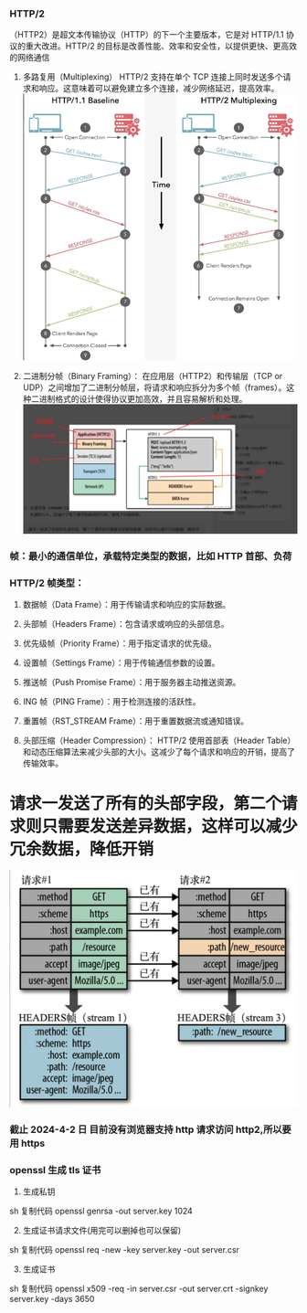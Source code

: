 ### HTTP/2

（HTTP2）是超文本传输协议（HTTP）的下一个主要版本，它是对 HTTP/1.1 协议的重大改进。HTTP/2 的目标是改善性能、效率和安全性，以提供更快、更高效的网络通信

1. 多路复用（Multiplexing）
   HTTP/2 支持在单个 TCP 连接上同时发送多个请求和响应。这意味着可以避免建立多个连接，减少网络延迟，提高效率。
   ![alt text](images/多路复用.png)

2. 二进制分帧（Binary Framing）：
   在应用层（HTTP2）和传输层（TCP or UDP）之间增加了二进制分帧层，将请求和响应拆分为多个帧（frames）。这种二进制格式的设计使得协议更加高效，并且容易解析和处理。
   ![alt text](images/二进制分帧.png)

### 帧：最小的通信单位，承载特定类型的数据，比如 HTTP 首部、负荷

### HTTP/2 帧类型：

1. 数据帧（Data Frame）：用于传输请求和响应的实际数据。
2. 头部帧（Headers Frame）：包含请求或响应的头部信息。
3. 优先级帧（Priority Frame）：用于指定请求的优先级。
4. 设置帧（Settings Frame）：用于传输通信参数的设置。
5. 推送帧（Push Promise Frame）：用于服务器主动推送资源。
6. ING 帧（PING Frame）：用于检测连接的活跃性。
7. 重置帧（RST_STREAM Frame）：用于重置数据流或通知错误。

8. 头部压缩（Header Compression）：
   HTTP/2 使用首部表（Header Table）和动态压缩算法来减少头部的大小。这减少了每个请求和响应的开销，提高了传输效率。

# 请求一发送了所有的头部字段，第二个请求则只需要发送差异数据，这样可以减少冗余数据，降低开销

![alt text](images/头部压缩.png)

### 截止 2024-4-2 日 目前没有浏览器支持 http 请求访问 http2,所以要用 https

### openssl 生成 tls 证书

1. 生成私钥

sh 复制代码 openssl genrsa -out server.key 1024

2. 生成证书请求文件(用完可以删掉也可以保留)

sh 复制代码 openssl req -new -key server.key -out server.csr

3. 生成证书

sh 复制代码 openssl x509 -req -in server.csr -out server.crt -signkey server.key -days 3650
